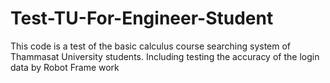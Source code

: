 # Test-TU-For-Engineer-Student
This code is a test of the basic calculus course searching system of Thammasat University students. Including testing the accuracy of the login data
by Robot Frame work
